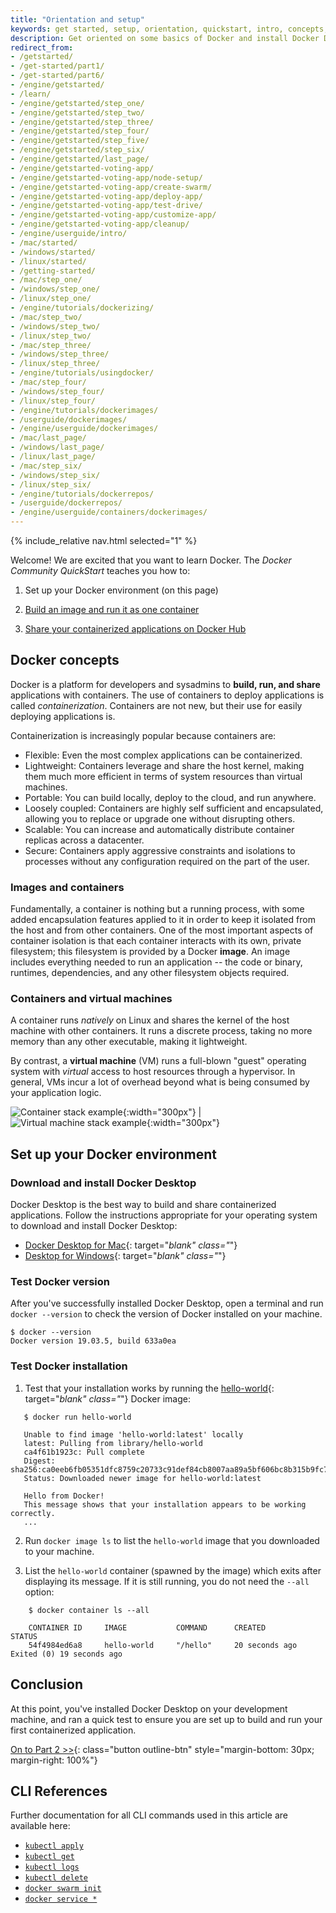 ```yaml
---
title: "Orientation and setup"
keywords: get started, setup, orientation, quickstart, intro, concepts, containers, docker desktop
description: Get oriented on some basics of Docker and install Docker Desktop.
redirect_from:
- /getstarted/
- /get-started/part1/
- /get-started/part6/
- /engine/getstarted/
- /learn/
- /engine/getstarted/step_one/
- /engine/getstarted/step_two/
- /engine/getstarted/step_three/
- /engine/getstarted/step_four/
- /engine/getstarted/step_five/
- /engine/getstarted/step_six/
- /engine/getstarted/last_page/
- /engine/getstarted-voting-app/
- /engine/getstarted-voting-app/node-setup/
- /engine/getstarted-voting-app/create-swarm/
- /engine/getstarted-voting-app/deploy-app/
- /engine/getstarted-voting-app/test-drive/
- /engine/getstarted-voting-app/customize-app/
- /engine/getstarted-voting-app/cleanup/
- /engine/userguide/intro/
- /mac/started/
- /windows/started/
- /linux/started/
- /getting-started/
- /mac/step_one/
- /windows/step_one/
- /linux/step_one/
- /engine/tutorials/dockerizing/
- /mac/step_two/
- /windows/step_two/
- /linux/step_two/
- /mac/step_three/
- /windows/step_three/
- /linux/step_three/
- /engine/tutorials/usingdocker/
- /mac/step_four/
- /windows/step_four/
- /linux/step_four/
- /engine/tutorials/dockerimages/
- /userguide/dockerimages/
- /engine/userguide/dockerimages/
- /mac/last_page/
- /windows/last_page/
- /linux/last_page/
- /mac/step_six/
- /windows/step_six/
- /linux/step_six/
- /engine/tutorials/dockerrepos/
- /userguide/dockerrepos/
- /engine/userguide/containers/dockerimages/
---
```


{% include_relative nav.html selected="1" %}

Welcome! We are excited that you want to learn Docker. The _Docker Community QuickStart_
teaches you how to:

1. Set up your Docker environment (on this page)

2. [Build an image and run it as one container](part2.md)

3. [Share your containerized applications on Docker Hub](part3.md)

## Docker concepts

Docker is a platform for developers and sysadmins to **build, run, and share**
applications with containers. The use of containers to deploy applications
is called _containerization_. Containers are not new, but their use for easily
deploying applications is.

Containerization is increasingly popular because containers are:

- Flexible: Even the most complex applications can be containerized.
- Lightweight: Containers leverage and share the host kernel,
  making them much more efficient in terms of system resources than virtual machines.
- Portable: You can build locally, deploy to the cloud, and run anywhere.
- Loosely coupled: Containers are highly self sufficient and encapsulated,
  allowing you to replace or upgrade one without disrupting others.
- Scalable: You can increase and automatically distribute container replicas across a datacenter.
- Secure: Containers apply aggressive constraints and isolations to processes without
  any configuration required on the part of the user.

### Images and containers

Fundamentally, a container is nothing but a running process,
with some added encapsulation features applied to it in order to keep it isolated from the host
and from other containers.
One of the most important aspects of container isolation is that each container interacts
with its own, private filesystem; this filesystem is provided by a Docker **image**.
An image includes everything needed to run an application -- the code or binary,
runtimes, dependencies, and any other filesystem objects required.

### Containers and virtual machines

A container runs _natively_ on Linux and shares the kernel of the host
machine with other containers. It runs a discrete process, taking no more memory
than any other executable, making it lightweight.

By contrast, a **virtual machine** (VM) runs a full-blown "guest" operating
system with _virtual_ access to host resources through a hypervisor. In general,
VMs incur a lot of overhead beyond what is being consumed by your application logic.

![Container stack example](/images/Container%402x.png){:width="300px"} | ![Virtual machine stack example](/images/VM%402x.png){:width="300px"}

## Set up your Docker environment

### Download and install Docker Desktop

Docker Desktop is the best way to build and share containerized applications. Follow the instructions appropriate for your operating system to download and install Docker Desktop:

 - [Docker Desktop for Mac](/docker-for-mac/install/){: target="_blank" class="_"}
 - [Desktop for Windows](/docker-for-windows/install/){: target="_blank" class="_"}

### Test Docker version

After you've successfully installed Docker Desktop, open a terminal and run `docker --version` to check the version of Docker installed on your machine.

```shell
$ docker --version
Docker version 19.03.5, build 633a0ea
```

### Test Docker installation

1. Test that your installation works by running the [hello-world](https://hub.docker.com/_/hello-world/){: target="_blank" class="_"} Docker image:

 ```shell
    $ docker run hello-world

    Unable to find image 'hello-world:latest' locally
    latest: Pulling from library/hello-world
    ca4f61b1923c: Pull complete
    Digest: sha256:ca0eeb6fb05351dfc8759c20733c91def84cb8007aa89a5bf606bc8b315b9fc7
    Status: Downloaded newer image for hello-world:latest

    Hello from Docker!
    This message shows that your installation appears to be working correctly.
    ...
```

2. Run `docker image ls` to list the `hello-world` image that you downloaded to your machine.

3. List the `hello-world` container (spawned by the image) which exits after displaying its message. If it is still running, you do not need the `--all` option:

```shell
    $ docker container ls --all

    CONTAINER ID     IMAGE           COMMAND      CREATED            STATUS
    54f4984ed6a8     hello-world     "/hello"     20 seconds ago     Exited (0) 19 seconds ago
```

## Conclusion

At this point, you've installed Docker Desktop on your development machine, and ran a quick test to ensure you are set up to build and run your first containerized application.

[On to Part 2 >>](part2.md){: class="button outline-btn" style="margin-bottom: 30px; margin-right: 100%"}

## CLI References

Further documentation for all CLI commands used in this article are available here:

- [`kubectl apply`](https://kubernetes.io/docs/reference/generated/kubectl/kubectl-commands#apply)
- [`kubectl get`](https://kubernetes.io/docs/reference/generated/kubectl/kubectl-commands#get)
- [`kubectl logs`](https://kubernetes.io/docs/reference/generated/kubectl/kubectl-commands#logs)
- [`kubectl delete`](https://kubernetes.io/docs/reference/generated/kubectl/kubectl-commands#delete)
- [`docker swarm init`](https://docs.docker.com/engine/reference/commandline/swarm_init/)
- [`docker service *`](https://docs.docker.com/engine/reference/commandline/service/)
